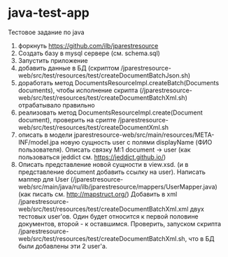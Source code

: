 # java-test-app
Тестовое задание по java
1) форкнуть https://github.com/ilb/jparestresource
2) Создать базу в mysql сервере (см. schema.sql)
3) Запустить приложение
4) добавить данные в БД (скриптом /jparestresource-web/src/test/resources/test/createDocumentBatchJson.sh)
5) доработать метод DocumentsResourceImpl.createBatch(Documents documents), 
чтобы исполнение скрипта (/jparestresource-web/src/test/resources/test/createDocumentBatchXml.sh) отрабатывало правильно 
6) реализовать метод DocumentsResourceImpl.create(Document document), проверить на срипте /jparestresource-web/src/test/resources/test/createDocumentXml.sh
7) описать в модели jparestresource-web/src/main/resources/META-INF/model.jpa новую сущность user с полями displayName (ФИО пользователя). Описать связку  M:1 document -> user
(как пользоваться jeddict см. https://jeddict.github.io/)
8) Описать представление новой сущности в view.xsd. (и в представление document добавить ссылку на user). 
Написать маппер для User (/jparestresource-web/src/main/java/ru/ilb/jparestresource/mappers/UserMapper.java) (как писать см. http://mapstruct.org/)
Добавить в xml /jparestresource-web/src/test/resources/test/createDocumentBatchXml.xml двух тестовых user'ов. Один будет относится к первой половине документов, второй - к оставшимся.
Проверить, запуском скрипта /jparestresource-web/src/test/resources/test/createDocumentBatchXml.sh, что в БД были добавлены эти 2 user'a.
